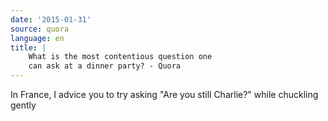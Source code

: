 ```yaml
---
date: '2015-01-31'
source: quora
language: en
title: |
    What is the most contentious question one
    can ask at a dinner party? - Quora
---
```


In France, I advice you to try asking \"Are you still Charlie?\" while
chuckling gently
